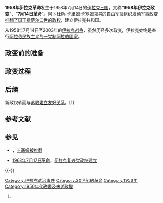 **1958年伊拉克革命**发生于1958年7月14日的[伊拉克王国](../Page/伊拉克王国.md "wikilink")，又称“**1958年伊拉克政变**”、“**7月14日革命**”。[阿卜杜勒-卡里姆·卡塞姆领导的](../Page/阿卜杜勒-卡里姆·卡塞姆.md "wikilink")[自由军官组织发动军事政变推翻了国王](../Page/自由军官组织.md "wikilink")[费萨尔二世的政权](../Page/费萨尔二世_\(伊拉克\).md "wikilink")，建立伊拉克共和国。

从1958年7月14日至2003年的[伊拉克战争](../Page/伊拉克战争.md "wikilink")，虽然历经多次政变，伊拉克始终是奉行[阿拉伯民族主义的](../Page/阿拉伯民族主义.md "wikilink")[一党制](../Page/一党制.md "wikilink")[阿拉伯國家](../Page/阿拉伯國家.md "wikilink")。

## 政变前的准备

## 政变过程

## 后续

新政权转而与[苏联建立友好关系](../Page/苏联.md "wikilink")。\[1\]

## 参考文献

## 参见

  - ，[卡塞姆被推翻](../Page/阿卜杜勒-卡里姆·卡塞姆.md "wikilink")

  - [1968年7月17日革命](../Page/7月17日革命.md "wikilink")，[伊拉克复兴党政权建立](../Page/伊拉克复兴党政权_\(1968–2003\).md "wikilink")

{{-}}

[Category:伊拉克政治事件](https://zh.wikipedia.org/wiki/Category:伊拉克政治事件 "wikilink")
[Category:20世纪的革命](https://zh.wikipedia.org/wiki/Category:20世纪的革命 "wikilink")
[Category:1958年](https://zh.wikipedia.org/wiki/Category:1958年 "wikilink")
[Category:1950年代政變及未遂政變](https://zh.wikipedia.org/wiki/Category:1950年代政變及未遂政變 "wikilink")

1.